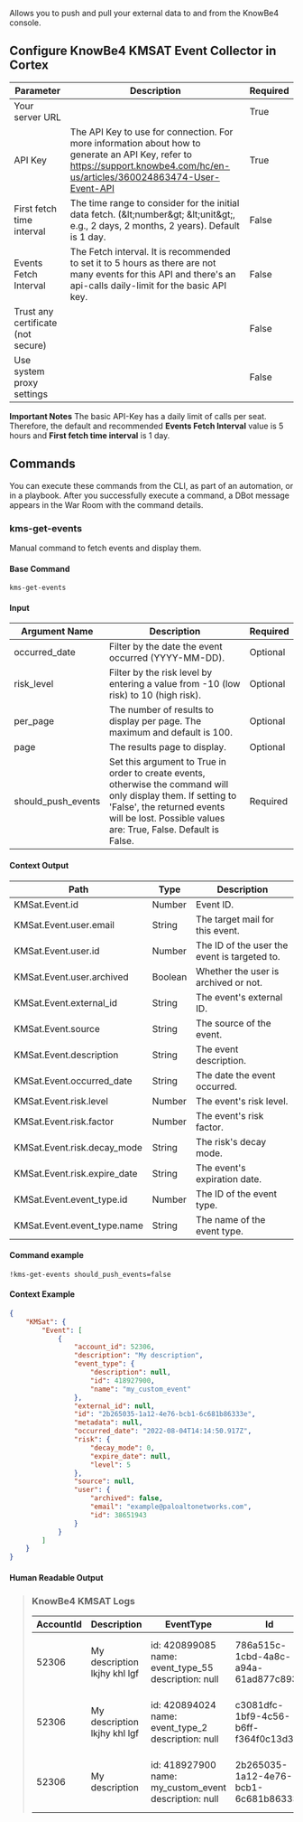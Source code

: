 Allows you to push and pull your external data to and from the KnowBe4 console.

## Configure KnowBe4 KMSAT Event Collector in Cortex

| **Parameter** | **Description** | **Required** |
| --- | --- | --- |
| Your server URL |  | True |
| API Key | The API Key to use for connection. For more information about how to generate an API Key, refer to https://support.knowbe4.com/hc/en-us/articles/360024863474-User-Event-API| True |
| First fetch time interval | The time range to consider for the initial data fetch. \(&amp;lt;number&amp;gt; &amp;lt;unit&amp;gt;, e.g., 2 days, 2 months, 2 years\). Default is 1 day. | False |
| Events Fetch Interval | The Fetch interval. It is recommended to set it to 5 hours as there are not many events for this API and there's an api-calls daily-limit for the basic API key. | False |
| Trust any certificate (not secure) |  | False |
| Use system proxy settings |  | False |
    


**Important Notes**
The basic API-Key has a daily limit of calls per seat.
Therefore, the default and recommended **Events Fetch Interval** value is 5 hours and 
**First fetch time interval** is 1 day.

## Commands

You can execute these commands from the CLI, as part of an automation, or in a playbook.
After you successfully execute a command, a DBot message appears in the War Room with the command details.

### kms-get-events

Manual command to fetch events and display them.

#### Base Command

`kms-get-events`

#### Input

| **Argument Name** | **Description** | **Required** |
| --- | --- | --- |
| occurred_date | Filter by the date the event occurred (YYYY-MM-DD). | Optional | 
| risk_level | Filter by the risk level by  entering a value from -10 (low risk) to 10 (high risk). | Optional | 
| per_page | The number of results to display per page. The maximum and default is 100. | Optional | 
| page | The results page to display. | Optional | 
| should_push_events | Set this argument to True in order to create events, otherwise the command will only display them. If setting to 'False', the returned events will be lost. Possible values are: True, False. Default is False. | Required | 

#### Context Output

| **Path** | **Type** | **Description** |
| --- | --- | --- |
| KMSat.Event.id | Number | Event ID. | 
| KMSat.Event.user.email | String | The target mail for this event. | 
| KMSat.Event.user.id | Number | The ID of the user the event is targeted to. | 
| KMSat.Event.user.archived | Boolean | Whether the user is archived or not. | 
| KMSat.Event.external_id | String | The event's external ID. | 
| KMSat.Event.source | String | The source of the event. | 
| KMSat.Event.description | String | The event description. | 
| KMSat.Event.occurred_date | String | The date the event occurred. | 
| KMSat.Event.risk.level | Number | The event's risk level. | 
| KMSat.Event.risk.factor | Number | The event's risk factor. | 
| KMSat.Event.risk.decay_mode | String | The risk's decay mode. | 
| KMSat.Event.risk.expire_date | String | The event's expiration date. | 
| KMSat.Event.event_type.id | Number | The ID of the event type. | 
| KMSat.Event.event_type.name | String | The name of the event type. | 

#### Command example

```!kms-get-events should_push_events=false```

#### Context Example

```json
{
    "KMSat": {
        "Event": [
            {
                "account_id": 52306,
                "description": "My description",
                "event_type": {
                    "description": null,
                    "id": 418927900,
                    "name": "my_custom_event"
                },
                "external_id": null,
                "id": "2b265035-1a12-4e76-bcb1-6c681b86333e",
                "metadata": null,
                "occurred_date": "2022-08-04T14:14:50.917Z",
                "risk": {
                    "decay_mode": 0,
                    "expire_date": null,
                    "level": 5
                },
                "source": null,
                "user": {
                    "archived": false,
                    "email": "example@paloaltonetworks.com",
                    "id": 38651943
                }
            }
        ]
    }
}
```

#### Human Readable Output

>### KnowBe4 KMSAT Logs
>
>|AccountId|Description|EventType|Id|OccurredDate|Risk|User|
>|---|---|---|---|---|---|---|
>| 52306 | My description lkjhy khl lgf | id: 420899085<br/>name: event_type_55<br/>description: null | 786a515c-1cbd-4a8c-a94a-61ad877c893c | 2022-08-09T10:05:13.890Z | level: 5<br/>decay_mode: 0<br/>expire_date: null | email: maizen@paloaltonetworks.com<br/>id: 38651943<br/>archived: false |
>| 52306 | My description lkjhy khl lgf | id: 420894024<br/>name: event_type_2<br/>description: null | c3081dfc-1bf9-4c56-b6ff-f364f0c13d39 | 2022-08-09T10:01:45.862Z | level: 5<br/>decay_mode: 0<br/>expire_date: null | email: maizen@paloaltonetworks.com<br/>id: 38651943<br/>archived: false |
>| 52306 | My description | id: 418927900<br/>name: my_custom_event<br/>description: null | 2b265035-1a12-4e76-bcb1-6c681b86333e | 2022-08-04T14:14:50.917Z | level: 5<br/>decay_mode: 0<br/>expire_date: null | email: maizen@paloaltonetworks.com<br/>id: 38651943<br/>archived: false |